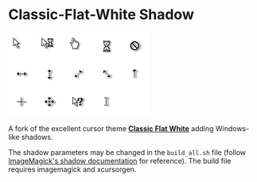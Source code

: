 # Classic-Flat-White Shadow

![Preview of the cursors](./montage.png)

A fork of the excellent cursor theme **[Classic Flat White](https://www.gnome-look.org/p/1102959/)** adding Windows-like shadows.
 
The shadow parameters may be changed in the `build_all.sh` file (follow [ImageMagick's shadow documentation](https://legacy.imagemagick.org/Usage/blur/#shadow) for reference). The build file requires imagemagick and xcursorgen.
